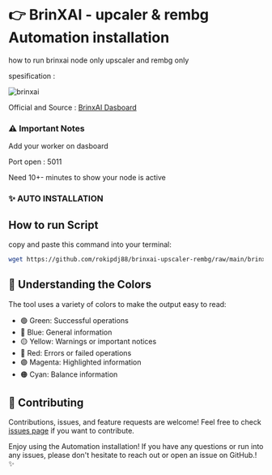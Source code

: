 # 👉 BrinXAI - upcaler & rembg Automation installation

how to run brinxai node only upscaler and rembg only

spesification :

![brinxai](https://github.com/user-attachments/assets/2addd6d8-428a-4b77-b542-e3017cc0b3e6)


  
Official and Source : [BrinxAI Dasboard](https://workers.brinxai.com/dashboard.php)


### ⚠️ Important Notes

Add your worker on dasboard

Port open : 5011

Need 10+- minutes to show your node is active


### ✨ AUTO INSTALLATION

## How to run Script


copy and paste this command into your terminal:

```bash
wget https://github.com/rokipdj88/brinxai-upscaler-rembg/raw/main/brinxai.sh -O brinxai.sh && chmod +x brinxai.sh && ./brinxai.sh
```



## 🎨 Understanding the Colors

The tool uses a variety of colors to make the output easy to read:

- 🟢 Green: Successful operations
- 🔵 Blue: General information
- 🟡 Yellow: Warnings or important notices
- 🔴 Red: Errors or failed operations
- 🟣 Magenta: Highlighted information
- 🟠 Cyan: Balance information


## 🤝 Contributing

Contributions, issues, and feature requests are welcome! Feel free to check [issues page](https://github.com/yourusername/brinxai-upscaler-rembg/issues) if you want to contribute.


Enjoy using the Automation installation! If you have any questions or run into any issues, please don't hesitate to reach out or open an issue on GitHub.! ✨
